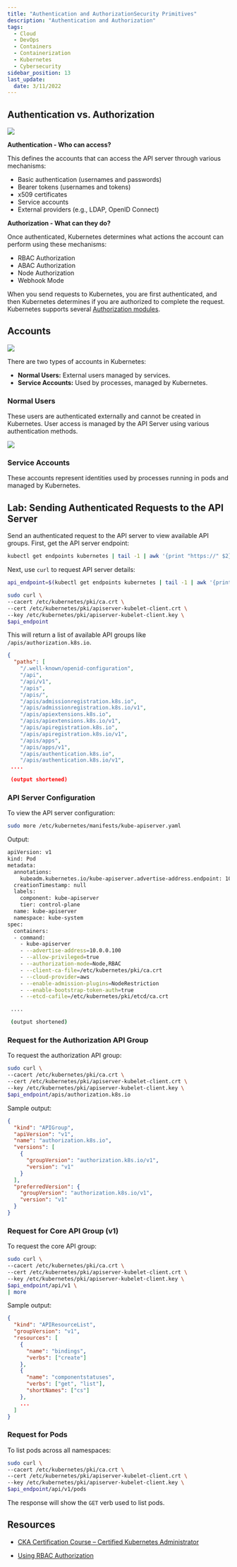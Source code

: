 ```yaml
---
title: "Authentication and AuthorizationSecurity Primitives"
description: "Authentication and Authorization"
tags: 
  - Cloud
  - DevOps
  - Containers
  - Containerization
  - Kubernetes
  - Cybersecurity
sidebar_position: 13
last_update:
  date: 3/11/2022
---
```


## Authentication vs. Authorization 

<div class='img-center'>

![](/img/docs/apiserversecure.png)  

</div>

**Authentication - Who can access?**

This defines the accounts that can access the API server through various mechanisms:

- Basic authentication (usernames and passwords)
- Bearer tokens (usernames and tokens)
- x509 certificates
- Service accounts
- External providers (e.g., LDAP, OpenID Connect)

**Authorization - What can they do?**

Once authenticated, Kubernetes determines what actions the account can perform using these mechanisms:

- RBAC Authorization 
- ABAC Authorization 
- Node Authorization 
- Webhook Mode

When you send requests to Kubernetes, you are first authenticated, and then Kubernetes determines if you are authorized to complete the request. Kubernetes supports several [Authorization modules](https://kubernetes.io/docs/reference/access-authn-authz/authorization/#authorization-modules). 


## Accounts

<div class='img-center'>

![](/img/docs/typesofaccounts.png)  

</div>

There are two types of accounts in Kubernetes:

- **Normal Users:** External users managed by services.
- **Service Accounts:** Used by processes, managed by Kubernetes.

### Normal Users

These users are authenticated externally and cannot be created in Kubernetes. User access is managed by the API Server using various authentication methods.

<div class='img-center'>

![](/img/docs/authenticationmechanismsforkubeapiserver.png)    

</div>


### Service Accounts

These accounts represent identities used by processes running in pods and managed by Kubernetes.

 


## Lab: Sending Authenticated Requests to the API Server

Send an authenticated request to the API server to view available API groups. First, get the API server endpoint:

```bash
kubectl get endpoints kubernetes | tail -1 | awk '{print "https://" $2}'
```

Next, use `curl` to request API server details:

```bash
api_endpoint=$(kubectl get endpoints kubernetes | tail -1 | awk '{print "https://" $2}')
```
```bash 
sudo curl \
--cacert /etc/kubernetes/pki/ca.crt \
--cert /etc/kubernetes/pki/apiserver-kubelet-client.crt \
--key /etc/kubernetes/pki/apiserver-kubelet-client.key \
$api_endpoint
```

This will return a list of available API groups like `/apis/authorization.k8s.io`.

```json
{
  "paths": [
    "/.well-known/openid-configuration",
    "/api",
    "/api/v1",
    "/apis",
    "/apis/",
    "/apis/admissionregistration.k8s.io",
    "/apis/admissionregistration.k8s.io/v1",
    "/apis/apiextensions.k8s.io",
    "/apis/apiextensions.k8s.io/v1",
    "/apis/apiregistration.k8s.io",
    "/apis/apiregistration.k8s.io/v1",
    "/apis/apps",
    "/apis/apps/v1",
    "/apis/authentication.k8s.io",
    "/apis/authentication.k8s.io/v1",
 ....

 (output shortened)    
```

### API Server Configuration

To view the API server configuration:

```bash
sudo more /etc/kubernetes/manifests/kube-apiserver.yaml
```

Output:

```bash
apiVersion: v1
kind: Pod
metadata:
  annotations:
    kubeadm.kubernetes.io/kube-apiserver.advertise-address.endpoint: 10.0.0.100:6443
  creationTimestamp: null
  labels:
    component: kube-apiserver
    tier: control-plane
  name: kube-apiserver
  namespace: kube-system
spec:
  containers:
  - command:
    - kube-apiserver
    - --advertise-address=10.0.0.100
    - --allow-privileged=true
    - --authorization-mode=Node,RBAC
    - --client-ca-file=/etc/kubernetes/pki/ca.crt
    - --cloud-provider=aws
    - --enable-admission-plugins=NodeRestriction
    - --enable-bootstrap-token-auth=true
    - --etcd-cafile=/etc/kubernetes/pki/etcd/ca.crt

 ....

 (output shortened)
```

### Request for the Authorization API Group

To request the authorization API group:

```bash
sudo curl \
--cacert /etc/kubernetes/pki/ca.crt \
--cert /etc/kubernetes/pki/apiserver-kubelet-client.crt \
--key /etc/kubernetes/pki/apiserver-kubelet-client.key \
$api_endpoint/apis/authorization.k8s.io
```

Sample output:

```json
{
  "kind": "APIGroup",
  "apiVersion": "v1",
  "name": "authorization.k8s.io",
  "versions": [
    {
      "groupVersion": "authorization.k8s.io/v1",
      "version": "v1"
    }
  ],
  "preferredVersion": {
    "groupVersion": "authorization.k8s.io/v1",
    "version": "v1"
  }
}
```

### Request for Core API Group (v1)

To request the core API group:

```bash
sudo curl \
--cacert /etc/kubernetes/pki/ca.crt \
--cert /etc/kubernetes/pki/apiserver-kubelet-client.crt \
--key /etc/kubernetes/pki/apiserver-kubelet-client.key \
$api_endpoint/api/v1 \
| more
```

Sample output:

```json
{
  "kind": "APIResourceList",
  "groupVersion": "v1",
  "resources": [
    {
      "name": "bindings",
      "verbs": ["create"]
    },
    {
      "name": "componentstatuses",
      "verbs": ["get", "list"],
      "shortNames": ["cs"]
    },
    ...
  ]
}
```

### Request for Pods

To list pods across all namespaces:

```bash
sudo curl \
--cacert /etc/kubernetes/pki/ca.crt \
--cert /etc/kubernetes/pki/apiserver-kubelet-client.crt \
--key /etc/kubernetes/pki/apiserver-kubelet-client.key \
$api_endpoint/api/v1/pods
```

The response will show the `GET` verb used to list pods.

## Resources 

- [CKA Certification Course – Certified Kubernetes Administrator](https://kodekloud.com/courses/certified-kubernetes-administrator-cka/)

- [Using RBAC Authorization](https://kubernetes.io/docs/reference/access-authn-authz/rbac/)



 

 
